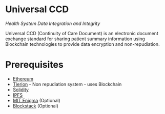 # Universal CCD
_Health System Data Integration and Integrity_

Universal CCD (Continuity of Care Document) is an electronic document exchange standard for sharing patient summary information using Blockchain technologies to provide data encryption and non-repudiation.

# Prerequisites

- [Ethereum](https://www.ethereum.org/) 
- [Tierion](https://tierion.com/) - Non repudiation system - uses Blockchain
- [Solidity](https://solidity.readthedocs.io/)
- [IPFS](https://ipfs.io/)
- [MIT Enigma](http://enigma.media.mit.edu/) (Optional)
- [Blockstack](https://blockstack.org/) (Optional)
